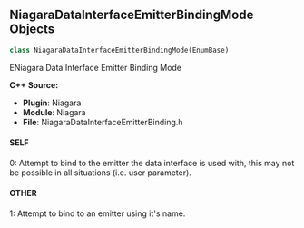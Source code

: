 ## NiagaraDataInterfaceEmitterBindingMode Objects

```python
class NiagaraDataInterfaceEmitterBindingMode(EnumBase)
```

ENiagara Data Interface Emitter Binding Mode

**C++ Source:**

- **Plugin**: Niagara
- **Module**: Niagara
- **File**: NiagaraDataInterfaceEmitterBinding.h

<a id="unreal.NiagaraDataInterfaceEmitterBindingMode.SELF"></a>

#### SELF

0: Attempt to bind to the emitter the data interface is used with, this may not be possible in all situations (i.e. user parameter).

<a id="unreal.NiagaraDataInterfaceEmitterBindingMode.OTHER"></a>

#### OTHER

1: Attempt to bind to an emitter using it's name.

<a id="unreal.CalibratedMapPixelOrigin"></a>